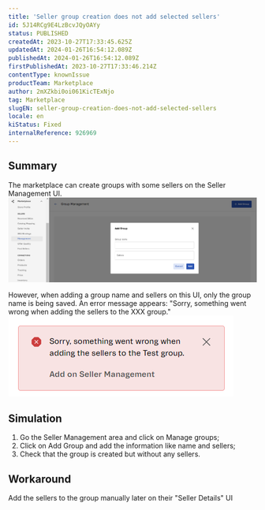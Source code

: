 ```yaml
---
title: 'Seller group creation does not add selected sellers'
id: 5J14RCg9E4LzBcvJQyOAYy
status: PUBLISHED
createdAt: 2023-10-27T17:33:45.625Z
updatedAt: 2024-01-26T16:54:12.089Z
publishedAt: 2024-01-26T16:54:12.089Z
firstPublishedAt: 2023-10-27T17:33:46.214Z
contentType: knownIssue
productTeam: Marketplace
author: 2mXZkbi0oi061KicTExNjo
tag: Marketplace
slugEN: seller-group-creation-does-not-add-selected-sellers
locale: en
kiStatus: Fixed
internalReference: 926969
---
```


## Summary


The marketplace can create groups with some sellers on the Seller Management UI.
 ![](https://raw.githubusercontent.com/vtexdocs/known-issues/refs/heads/main/docs/en/known-issues/Marketplace/seller-group-creation-does-not-add-selected-sellers_1.png)

However, when adding a group name and sellers on this UI, only the group name is being saved. An error message appears:
"Sorry, something went wrong when adding the sellers to the XXX group."
 ![](https://raw.githubusercontent.com/vtexdocs/known-issues/refs/heads/main/docs/en/known-issues/Marketplace/seller-group-creation-does-not-add-selected-sellers_2.png)


##

## Simulation



1. Go the Seller Management area and click on Manage groups;
2. Click on Add Group and add the information like name and sellers;
3. Check that the group is created but without any sellers.


##

## Workaround


Add the sellers to the group manually later on their "Seller Details" UI





